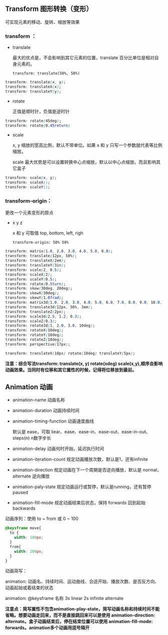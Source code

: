 ##  Transform 图形转换（变形）

可实现元素的移动、旋转、缩放等效果

### transform ：

- translate

  最大的优点是，不会影响到其它元素的位置，translate 百分比单位是相对自身元素的。

  `transform: translate(50%, 50%)`

```css
transform: translate(x, y);
transform: translateX(x);
transform: translateY(y);
```

- rotate

  正值是顺时针，负值是逆时针

```css
transform: rotate(45deg);
transform: rotate(0.45return)
```

- scale

  x, y 缩放的宽高比例，默认不带单位。如果 x 和 y 只写一个参数就代表等比例缩放。

  scale 最大优势是可以设置转换中心点缩放，默认以中心点缩放。而且影响其它盒子

```css
transform: scale(x, y);
transform: scaleX();
transform: scaleY();
```

### transform-origin：

更改一个元素变形的原点

- x y z

  x 和 y 可取值 top, bottom, left, righ

  `transform-origin: 50% 50%`

```css
transform: matrix(1.0, 2.0, 3.0, 4.0, 5.0, 6.0);
transform: translate(12px, 50%);
transform: translateX(2em);
transform: translateY(3in);
transform: scale(2, 0.5);
transform: scaleX(2);
transform: scaleY(0.5);
transform: rotate(0.5turn);
transform: skew(30deg, 20deg);
transform: skewX(30deg);
transform: skewY(1.07rad);
transform: matrix3d(1.0, 2.0, 3.0, 4.0, 5.0, 6.0, 7.0, 8.0, 9.0, 10.0, 11.0, 12.0, 13.0, 14.0, 15.0, 16.0);
transform: translate3d(12px, 50%, 3em);
transform: translateZ(2px);
transform: scale3d(2.5, 1.2, 0.3);
transform: scaleZ(0.3);
transform: rotate3d(1, 2.0, 3.0, 10deg);
transform: rotateX(10deg);
transform: rotateY(10deg);
transform: rotateZ(10deg);
transform: perspective(17px);

transform: translateX(10px) rotate(10deg) translateY(5px);
```

**注意：综合写法transform: translate(x, y) rotate(xdeg) scale(x,y),顺序会影响动画效果。当同时有位移和其它属性的时候，记得将位移放到最前。**

## Animation 动画

- animation-name 动画名称

- animation-duration 动画持续时间

- animation-timing-function 动画速度曲线

  默认是 ease，可取 liear、ease、ease-in、ease-out、ease-in-out、steps(n) n数字步长

- animation-delay 动画何时开始，延迟执行时间

- animation-iteration-count 规定动画播放次数，默认是1，还有infinite

- animation-direction 规定动画在下一个周期是否逆向播放，默认是 normal，alternate 逆向播放

- animation-paly-state 规定动画运行或暂停，默认是running，还有暂停 paused

- animation-fill-mode 规定动画结束后状态，保持 forwards 回到起始 backwards

动画序列：使用 to ~ from 或 0 ~ 100

```css
@keysframe move{
  to {
    width: 100px;
  }
  from{
    width: 200px;
  }
}
```

动画简写：

animation: 动画名、持续时间、运动曲线、合适开始、播放次数、是否反方向、动画起始或着结束的状态

animation: @keysframe 名称 3s linear 2s infinite alternate

**注意点：简写属性不包含animation-play-state，简写动画名称和持续时间不能省略。想要动画走回来，而不是直接跳回来可以是使用 animation-direction: alternate。盒子动画结束后，停在结束位置可以使用 animation-fill-mode: forwards。animation多个动画用逗号隔开**



